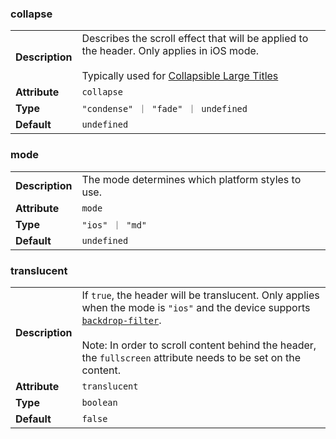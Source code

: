 

### collapse 

| | |
| --- | --- |
| **Description** | Describes the scroll effect that will be applied to the header. Only applies in iOS mode.<br /><br />Typically used for [Collapsible Large Titles](https://ionicframework.com/docs/api/title#collapsible-large-titles) |
| **Attribute** | `collapse` |
| **Type** | `"condense" ｜ "fade" ｜ undefined` |
| **Default** | `undefined` |



### mode 

| | |
| --- | --- |
| **Description** | The mode determines which platform styles to use. |
| **Attribute** | `mode` |
| **Type** | `"ios" ｜ "md"` |
| **Default** | `undefined` |



### translucent 

| | |
| --- | --- |
| **Description** | If `true`, the header will be translucent. Only applies when the mode is `"ios"` and the device supports [`backdrop-filter`](https://developer.mozilla.org/en-US/docs/Web/CSS/backdrop-filter#Browser_compatibility).<br /><br />Note: In order to scroll content behind the header, the `fullscreen` attribute needs to be set on the content. |
| **Attribute** | `translucent` |
| **Type** | `boolean` |
| **Default** | `false` |

